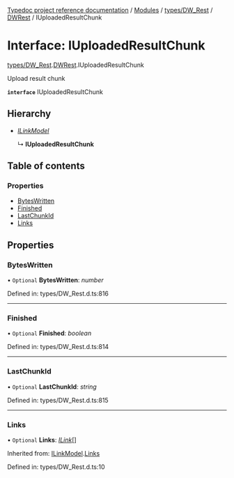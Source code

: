 [Typedoc project reference documentation](../README.md) / [Modules](../modules.md) / [types/DW_Rest](../modules/types_dw_rest.md) / [DWRest](../modules/types_dw_rest.dwrest.md) / IUploadedResultChunk

# Interface: IUploadedResultChunk

[types/DW_Rest](../modules/types_dw_rest.md).[DWRest](../modules/types_dw_rest.dwrest.md).IUploadedResultChunk

Upload result chunk

**`interface`** IUploadedResultChunk

## Hierarchy

* [*ILinkModel*](types_dw_rest.dwrest.ilinkmodel.md)

  ↳ **IUploadedResultChunk**

## Table of contents

### Properties

- [BytesWritten](types_dw_rest.dwrest.iuploadedresultchunk.md#byteswritten)
- [Finished](types_dw_rest.dwrest.iuploadedresultchunk.md#finished)
- [LastChunkId](types_dw_rest.dwrest.iuploadedresultchunk.md#lastchunkid)
- [Links](types_dw_rest.dwrest.iuploadedresultchunk.md#links)

## Properties

### BytesWritten

• `Optional` **BytesWritten**: *number*

Defined in: types/DW_Rest.d.ts:816

___

### Finished

• `Optional` **Finished**: *boolean*

Defined in: types/DW_Rest.d.ts:814

___

### LastChunkId

• `Optional` **LastChunkId**: *string*

Defined in: types/DW_Rest.d.ts:815

___

### Links

• `Optional` **Links**: [*ILink*](types_dw_rest.dwrest.ilink.md)[]

Inherited from: [ILinkModel](types_dw_rest.dwrest.ilinkmodel.md).[Links](types_dw_rest.dwrest.ilinkmodel.md#links)

Defined in: types/DW_Rest.d.ts:10
